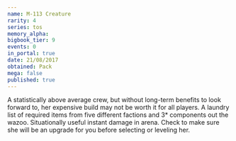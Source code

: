 ```yaml
---
name: M-113 Creature
rarity: 4
series: tos
memory_alpha:
bigbook_tier: 9
events: 0
in_portal: true
date: 21/08/2017
obtained: Pack
mega: false
published: true
---
```


A statistically above average crew, but without long-term benefits to look forward to, her expensive build may not be worth it for all players. A laundry list of required items from five different factions and 3* components out the wazoo. Situationally useful instant damage in arena. Check to make sure she will be an upgrade for you before selecting or leveling her.
